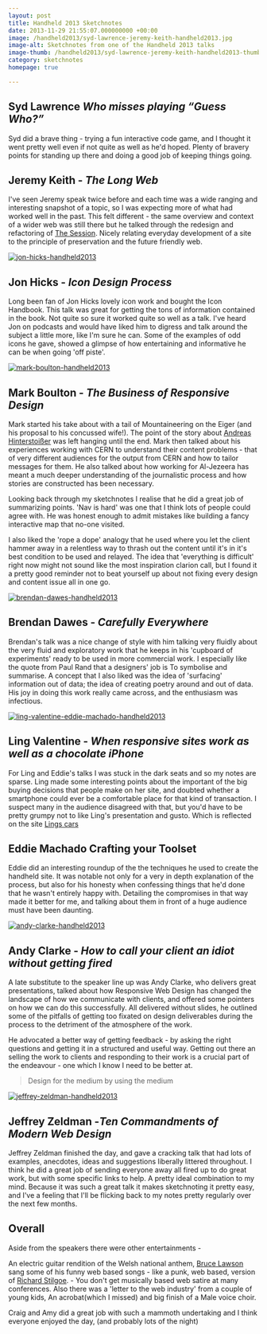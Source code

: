 ```yaml
---
layout: post
title: Handheld 2013 Sketchnotes
date: 2013-11-29 21:55:07.000000000 +00:00
image: /handheld2013/syd-lawrence-jeremy-keith-handheld2013.jpg
image-alt: Sketchnotes from one of the Handheld 2013 talks
image-thumb: /handheld2013/syd-lawrence-jeremy-keith-handheld2013-thumb.jpg
category: sketchnotes
homepage: true

---
```



<h2>Syd Lawrence <em>Who misses playing “Guess Who?”</em></h2>

Syd did a brave thing - trying a fun interactive code game, and I thought it went pretty well even if not quite as well as he'd hoped. Plenty of bravery points for standing up there and doing a good job of keeping things going.

<h2>Jeremy Keith - <em>The Long Web</em></h2>

I've seen Jeremy speak twice before and each time was a wide ranging and interesting snapshot of a topic, so I was expecting more of what had worked well in the past. This felt different - the same overview and context of a wider web was still there but he talked through the redesign and refactoring of <a href="http://thesession.org/">The Session</a>. Nicely relating everyday development of a site to the principle of preservation and the future friendly web.

<a href="{{ site.baseurl }}/images/handheld2013/jon-hicks-handheld2013.jpg"><img src="{{ site.baseurl }}/images/handheld2013/jon-hicks-handheld2013.jpg" alt="jon-hicks-handheld2013"/></a>

<h2>Jon Hicks - <em>Icon Design Process</em></h2>

Long been fan of Jon Hicks lovely icon work and bought the Icon Handbook. This talk was great for getting the tons of information contained in the book. Not quite so sure it worked quite so well as a talk. I've heard Jon on podcasts and would have liked him to digress and talk around the subject a little more, like I'm sure he can. Some of the examples of odd icons he gave, showed a glimpse of how entertaining and informative he can be when going 'off piste'.

<a href="{{ site.baseurl }}/images/handheld2013/mark-boulton-handheld2013.jpg"><img src="{{ site.baseurl }}/images/handheld2013/mark-boulton-handheld2013.jpg" alt="mark-boulton-handheld2013" /></a>

<h2>Mark Boulton - <em>The Business of Responsive Design</em></h2>

Mark started his take about with a tail of Mountaineering on the Eiger (and his proposal to his concussed wife!). The point of the story about <a href="http://en.wikipedia.org/wiki/Andreas_Hinterstoisser">Andreas Hinterstoißer</a> was left hanging until the end. Mark then talked about his experiences working with CERN to understand their content problems - that of very different audiences for the output from CERN and how to tailor messages for them. He also talked about how working for Al-Jezeera has meant a much deeper understanding of the journalistic process and how stories are constructed has been necessary.

Looking back through my sketchnotes I realise that he did a great job of summarizing points. 'Nav is hard' was one that I think lots of people could agree with. He was honest enough to admit mistakes like building a fancy interactive map that no-one visited.

I also liked the 'rope a dope' analogy that he used where you let the client hammer away in a relentless way to thrash out the content until it's in it's best condition to be used and relayed. The idea that 'everything is difficult' right now might not sound like the most inspiration clarion call, but I found it a pretty good reminder not to beat yourself up about not fixing every design and content issue all in one go.

<a href="{{ site.baseurl }}/images/handheld2013/brendan-dawes-handheld2013.jpg"><img src="{{ site.baseurl }}/images/handheld2013/brendan-dawes-handheld2013.jpg" alt="brendan-dawes-handheld2013" /></a>

<h2>Brendan Dawes - <em>Carefully Everywhere</em></h2>

Brendan's talk was a nice change of style with him talking very fluidly about the very fluid and exploratory work that he keeps in his 'cupboard of experiments' ready to be used in more commercial work. I especially like the quote from Paul Rand that a designers' job is <bq>To symbolise and summarise</bq>. A concept that I also liked was the idea of 'surfacing' information out of data; the idea of creating poetry around and out of data. His joy in doing this work really came across, and the enthusiasm was infectious.

<a href="{{ site.baseurl }}/images/handheld2013/ling-valentine-eddie-machado-handheld2013.jpg"><img src="{{ site.baseurl }}/images/handheld2013/ling-valentine-eddie-machado-handheld2013.jpg" alt="ling-valentine-eddie-machado-handheld2013" /></a>

<h2>Ling Valentine - <em>When responsive sites work as well as a chocolate iPhone</em></h2>

For Ling and Eddie's talks I was stuck in the dark seats and so my notes are sparse. Ling made some interesting points about the important of the big buying decisions that people make on her site, and doubted whether a smartphone could ever be a comfortable place for that kind of transaction. I suspect many in the audience disagreed with that, but you'd have to be pretty grumpy not to like Ling's presentation and gusto. Which is reflected on the site <a href="http://www.lingscars.com/">Lings cars</a>

<h2>Eddie Machado Crafting your Toolset</h2>

Eddie did an interesting roundup of the the techniques he used to create the handheld site. It was notable not only for a very in depth explanation of the process, but also for his honesty when confessing things that he'd done that he wasn't entirely happy with. Detailing the compromises in that way made it better for me, and talking about them in front of a huge audience must have been daunting.

<a href="{{ site.baseurl }}/images/handheld2013/andy-clarke-handheld2013.jpg"><img src="{{ site.baseurl }}/images/handheld2013/andy-clarke-handheld2013.jpg" alt="andy-clarke-handheld2013"/></a>

<h2>Andy Clarke - <em>How to call your client an idiot without getting fired</em></h2>

A late substitute to the speaker line up was Andy Clarke, who delivers great presentations, talked about how Responsive Web Design has changed the landscape of how we communicate with clients, and offered some pointers on how we can do this successfully. All delivered without slides, he outlined some of the pitfalls of getting too fixated on design deliverables during the process to the detriment of the atmosphere of the work. 

He advocated a better way of getting feedback - by asking the right questions and getting it in a structured and useful way. Getting out there an selling the work to clients and responding to their work is a crucial part of the endeavour - one which I know I need to be better at.

<blockquote>Design for the medium by using the medium</blockquote>

<a href="{{ site.baseurl }}/images/handheld2013/jeffrey-zeldman-handheld2013.jpg"><img src="{{ site.baseurl }}/images/handheld2013/jeffrey-zeldman-handheld2013.jpg" alt="jeffrey-zeldman-handheld2013" /></a>

<h2>Jeffrey Zeldman -<em>Ten Commandments of Modern Web Design</em></h2>

Jeffrey Zeldman finished the day, and gave a cracking talk that had lots of examples, anecdotes, ideas and suggestions liberally littered throughout. I think he did a great job of sending everyone away all fired up to do great work, but with some specific links to help. A pretty ideal combination to my mind. Because it was such a great talk it makes sketchnoting it pretty easy, and I've a feeling that I'll be flicking back to my notes pretty regularly over the next few months.

<h2>Overall</h2>

Aside from the speakers there were other entertainments - 

An electric guitar rendition of the Welsh national anthem,
<a href="http://www.brucelawson.co.uk/">Bruce Lawson</a> sang some of his funny web based songs - like a punk, web based, version of <a href="http://en.wikipedia.org/wiki/Richard_Stilgoe">Richard Stilgoe</a>. - You don't get musically based web satire at many conferences. Also there was a 'letter to the web industry' from a couple of young kids, An acrobat(which I missed) and big finish of a Male voice choir.

Craig and Amy did a great job with such a mammoth undertaking and I think everyone enjoyed the day, (and probably lots of the night)
